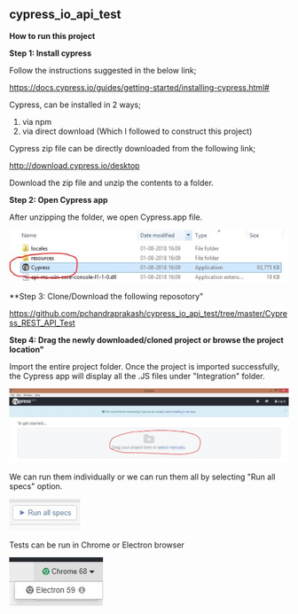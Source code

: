 ## cypress_io_api_test

**How to run this project**

**Step 1: Install cypress**

Follow the instructions suggested in the below link;

https://docs.cypress.io/guides/getting-started/installing-cypress.html#

Cypress, can be installed in 2 ways;

1. via npm
2. via direct download (Which I followed to construct this project)

Cypress zip file can be directly downloaded from the following link;

http://download.cypress.io/desktop

Download the zip file and unzip the contents to a folder.

**Step 2: Open Cypress app**

After unzipping the folder, we open Cypress.app file.

![ScreenShot](https://github.com/pchandraprakash/cypress_io_api_test/blob/master/images/cypressApp.JPG)

**Step 3: Clone/Download the following reposotory"

https://github.com/pchandraprakash/cypress_io_api_test/tree/master/Cypress_REST_API_Test

**Step 4: Drag the newly downloaded/cloned project or browse the project location"**

Import the entire project folder. Once the project is imported successfully, the Cypress app will display all the .JS files under "Integration" folder.

![ScreenShot](https://github.com/pchandraprakash/cypress_io_api_test/blob/master/images/CypressProjectImport.JPG)

We can run them individually or we can run them all by selecting "Run all specs" option.

![ScreenShot](https://github.com/pchandraprakash/cypress_io_api_test/blob/master/images/RunOptions.JPG)

Tests can be run in Chrome or Electron browser

![ScreenShot](https://github.com/pchandraprakash/cypress_io_api_test/blob/master/images/browserOptions.JPG)
